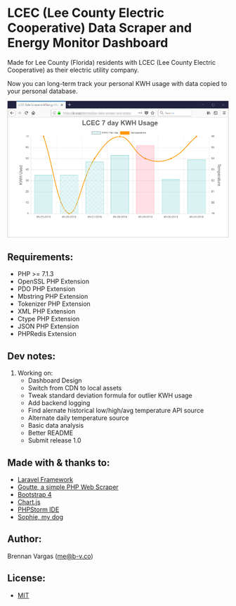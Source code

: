 # LCEC (Lee County Electric Cooperative) Data Scraper and Energy Monitor Dashboard

Made for Lee County (Florida) residents with LCEC (Lee County Electric Cooperative) as their electric utility company.

Now you can long-term track your personal KWH usage with data copied to your personal database.

![LCEC Data Scraper And Energy Monitor Dashboard](public/images/example-screenshot.png)
## Requirements:
* PHP >= 7.1.3
* OpenSSL PHP Extension
* PDO PHP Extension
* Mbstring PHP Extension
* Tokenizer PHP Extension
* XML PHP Extension
* Ctype PHP Extension
* JSON PHP Extension
* PHPRedis Extension
## Dev notes:
1. Working on:
   * Dashboard Design
   * Switch from CDN to local assets
   * Tweak standard deviation formula for outlier KWH usage
   * Add backend logging
   * Find alernate historical low/high/avg temperature API source
   * Alternate daily temperature source
   * Basic data analysis
   * Better README
   * Submit release 1.0
## Made with & thanks to:
- [Laravel Framework](https://github.com/laravel/laravel)
- [Goutte, a simple PHP Web Scraper](https://github.com/FriendsOfPHP/Goutte)
- [Bootstrap 4](https://getbootstrap.com/)
- [Chart.js](https://github.com/chartjs)
- [PHPStorm IDE](https://www.jetbrains.com/phpstorm/)
- [Sophie, my dog](https://www.dropbox.com/s/40g8apyqmz8tzb7/sophie.jpg?raw=1)
## Author:
Brennan Vargas ([me@b-v.co](mailto:me@b-v.co))
## License:
- [MIT](LICENSE)